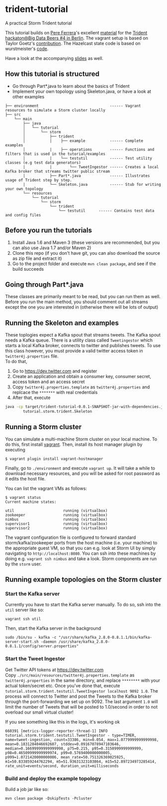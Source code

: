 trident-tutorial
================

A practical Storm Trident tutorial

This tutorial builds on [Pere Ferrera][1]'s excellent [material][2] for the [Trident hackaton@Big Data Beers #4 in Berlin][3]. The vagrant setup is based on Taylor Goetz's [contribution][6]. The Hazelcast state code is based on wurstmeister's [code][7].

[1]:https://github.com/pereferrera
[2]:https://github.com/pereferrera/trident-hackaton
[3]:http://www.meetup.com/Big-Data-Beers/events/112226662/
[6]:https://github.com/ptgoetz/storm-vagrant
[7]:https://github.com/wurstmeister/storm-kafka-0.8-plus-test

Have a look at the accompanying [slides][4] as well.

[4]:http://htmlpreview.github.io/?https://rawgithub.com/mischat/trident-tutorial/blob/master/slides/index.html#(4)

## How this tutorial is structured
* Go through Part*.java to learn about the basics of Trident
* Implement your own topology using Skeleton.java, or have a look at other examples

```
├── environment                                ------ Vagrant resources to simulate a Storm cluster locally 
├── src
    └── main
        ├── java
        │   └── tutorial
        │       └── storm
        │           ├── trident
        │           |    ├── example           ------ Complete examples
        │           |    ├── operations        ------ Functions and filters that is used in the tutorial/examples
        │           |    └── testutil          ------ Test utility classes (e.g test data generators)
        |           |        └── TweetIngestor ------ Creates a local Kafka broker that streams twitter public stream
        |           ├── Part*.java             ------ Illustrates usage of Trident step by step.
        |           └── Skeleton.java          ------ Stub for writing your own topology
        └── resources
            └── tutorial
                └── storm
                    └── trident
                        └── testutil      ------ Contains test data and config files
```


## Before you run the tutorials
 1. Install Java 1.6 and Maven 3 (these versions are recommended, but you can also use Java 1.7 and/or Maven 2) 
 2. Clone this repo (if you don't have git, you can also download the source as zip file and extract it)
 3. Go to the project folder and execute `mvn clean package`, and see if the build succeeds

## Going through Part*.java
These classes are primarily meant to be read, but you can run them as well. Before you run the main method, you should comment out all streams except the one you are interested in (otherwise there will be lots of output)

## Running the Skeleton and examples
These toplogies expect a Kafka spout that streams tweets. The Kafka spout needs a Kafka queue. There is a utility class called `Tweetingestor` which starts a local Kafka broker, connects to twitter and publishes tweets. To use this class however, you must provide a valid twitter access token in `twitter4j.properties` file.   
To do that,
 1. Go to https://dev.twitter.com and register
 2. Create an application and obtain a consumer key, consumer secret, access token and an access secret
 3. Copy `twitter4j.properties.template` as `twitter4j.properties` and replcace the `*******` with real credentials
 4. After that, execute

```bash
java -cp target/trident-tutorial-0.0.1-SNAPSHOT-jar-with-dependencies.jar \
        tutorial.storm.trident.Skeleton
```
    

## Running a Storm cluster
You can simulate a multi-machine Storm cluster on your local machine. To do this, first install [vagrant][5]. Then, install its host manager plugin by executing

```
$ vagrant plugin install vagrant-hostmanager
```  

Finally, go to `./environment` and execute `vagrant up`. It will take a while to download necessary resources, and you will be asked for root password as it edits the host file.

You can list the vagrant VMs as follows:
```
$ vagrant status
Current machine states:

util                      running (virtualbox)
zookeeper                 running (virtualbox)
nimbus                    running (virtualbox)
supervisor1               running (virtualbox)
supervisor2               running (virtualbox)
```

The vagrant configuration file is configured to forward standard storm/kafka/zookeeper ports from the host machine (i.e. your machine) to the appropriate guest VM, so that you can e.g. look at Storm UI by simply navigating to `http://localhost:8080`. You can ssh into these machines by doing e.g. `vagrant ssh nimbus` and take a look. Storm components are run by the `storm` user.


[5]:http://www.vagrantup.com/


## Running example topologies on the Storm cluster
### Start the Kafka server
Currently you have to start the Kafka server manually. To do so, ssh into the `util` server like so:
```
vagrant ssh util
```
Then, start the Kafka server in the background
```
sudo /bin/su - kafka -c "/usr/share/kafka_2.8.0-0.8.1.1/bin/kafka-server-start.sh -daemon /usr/share/kafka_2.8.0-0.8.1.1/config/server.properties"
```
### Start the Tweet Ingestor
Get Twitter API tokens at https://dev.twitter.com  
Copy `./src/main/resources/twitter4j.properties.template` as `twitter4j.properties` in the same directory, and replace `********` with your actual token/secret etc. Once you've done that, execute `tutorial.storm.trident.testutil.TweetIngestor localhost 9092 1.0`. The process will connect to Twitter and post the Tweets to the Kafka broker through the port-forwarding we set up on 9092. The last argument `1.0` will limit the number of Tweets that will be posted to 1.0/second in order to not overload our small virtual cluster! 

If you see something like this in the logs, it's working ok
```
660391 [metrics-logger-reporter-thread-1] INFO  tutorial.storm.trident.testutil.TweetIngestor - type=TIMER, name=tweet-ingestion, count=33386, min=0.054, max=1.0779999999999998, mean=0.1831284046692607, stddev=0.09167078947103646, median=0.16699999999999998, p75=0.215, p95=0.3150999999999999, p98=0.46509999999999974, p99=0.5769400000000005, p999=1.0721420000000006, mean_rate=50.751326369025925, m1=50.833859244762294, m5=51.93631323103864, m15=52.897234973285414, rate_unit=events/second, duration_unit=milliseconds
```

### Build and deploy the example topology
Build a job jar like so:
```
mvn clean package -DskipTests -Pcluster
```


